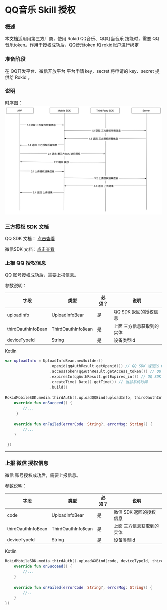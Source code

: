 # QQ音乐 Skill 授权

### 概述

本文档适用用第三方厂商，使用 Rokid QQ音乐、QQ叮当音乐 技能时，需要 QQ音乐token。作用于授权成功后，QQ音乐token 和 rokid账户进行绑定

### 准备阶段

在 QQ开发平台、微信开放平台 平台申请 key，secret
将申请的 key、secret 提供给 Rokid 。

### 说明

时序图：
![](media/15439311563408.jpg)

### 三方授权 SDK 文档

QQ SDK 文档： [点击查看](http://wiki.open.qq.com/wiki/%E9%A6%96%E9%A1%B5)

微信SDK 文档：[点击查看](https://open.weixin.qq.com/cgi-bin/showdocument?action=dir_list&t=resource/res_list&verify=1&id=open1419317851&token=d0068cccc332e748ea5a18522d8348e872953c88&lang=zh_CN)

### 上报 QQ 授权信息

QQ 账号授权成功后，需要上报信息。

参数说明：

| 字段    | 类型   | 必须？| 说明 |
| ------ | ----- | ----- | ----- |
| uploadInfo |  UploadInfoBean | 是 | QQ SDK 返回的授权信息  |
| thirdOauthInfoBean |  ThirdOauthInfoBean | 是 | 上面 三方信息获取到的实体  |
| deviceTypeId |  String | 是 | 设备类型Id  |

Kotlin

```Kotlin
var uploadInfo = UploadInfoBean.newBuilder()
                    .openid(qqAuthResult.getOpenid()) // QQ SDK 返回的 Openid
                    .accessToken(qqAuthResult.getAccess_token()) // QQ SDK 返回的 Access_token
                    .expiresIn(qqAuthResult.getExpires_in()) // QQ SDK 返回的tExpires_in
                    .createTime( Date().getTime()) // 当前系统时间
                    .build()
            
RokidMobileSDK.media.thirdAuth().uploadQQBind(uploadInfo, thirdOauthInfoBean, deviceTypeId, object : IUploadThirdAuthCallback{
    override fun onSucceed() {
        //...
     }

    override fun onFailed(errorCode: String?, errorMsg: String?) {
        //...
    }

 })
```

---

### 上报 微信 授权信息

微信 账号授权成功后，需要上报信息。

参数说明：

| 字段    | 类型   | 必须？| 说明 |
| ------ | ----- | ----- | ----- |
| code |  UploadInfoBean | 是 | 微信 SDK 返回的授权信息  |
| thirdOauthInfoBean |  ThirdOauthInfoBean | 是 | 上面 三方信息获取到的实体  |
| deviceTypeId |  String | 是 | 设备类型Id  |

Kotlin

```Kotlin
RokidMobileSDK.media.thirdAuth().uploadWXBind(code, deviceTypeId, thirdOauthInfoBean, object : IUploadThirdAuthCallback {
    override fun onSucceed() {
        //...            
    }

    override fun onFailed(errorCode: String?, errorMsg: String?) {
        //..
    }
})
```


